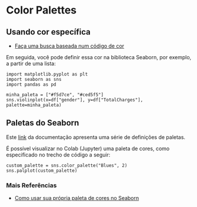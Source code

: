 # Color Palettes

## Usando cor específica

- [Faça uma busca baseada num código de cor](https://www.google.com/search?q=%23FF0B04&oq=%23FF0B04&aqs=chrome..69i57j0i546l4.288j0j7&sourceid=chrome&ie=UTF-8)

Em seguida, você pode definir essa cor na biblioteca Seaborn, por exemplo, a partir de uma lista:

```python3
import matplotlib.pyplot as plt
import seaborn as sns
import pandas as pd

minha_paleta = ["#f5d7ce", "#ced5f5"]
sns.violinplot(x=df["gender"], y=df["TotalCharges"], palette=minha_paleta)
```

## Paletas do Seaborn

Este [link](https://seaborn.pydata.org/tutorial/color_palettes.html) da documentação apresenta uma série de definições de paletas.

É possível visualizar no Colab (Jupyter) uma paleta de cores, como especificado no trecho de código a seguir:

```python3
custom_palette = sns.color_palette("Blues", 2)
sns.palplot(custom_palette)
```


### Mais Referências

- [Como usar sua própria paleta de cores no Seaborn](https://towardsdatascience.com/how-to-use-your-own-color-palettes-with-seaborn-a45bf5175146)
